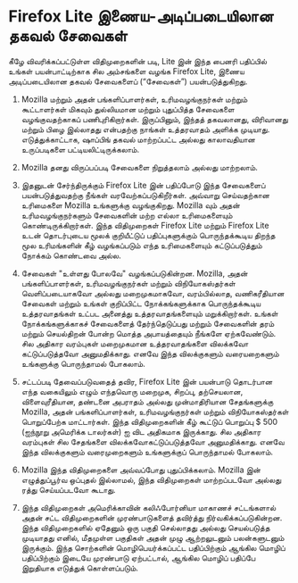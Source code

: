 # Firefox Lite இணைய-அடிப்படையிலான தகவல் சேவைகள்

கீழே விவரிக்கப்பட்டுள்ள விதிமுறைகளின் படி, Lite இன் இந்த பைனரி பதிப்பில் உங்கள் பயன்பாட்டிற்காக சில அம்சங்களை வழங்க Firefox Lite, இணைய அடிப்படையிலான தகவல் சேவைகளைப் (“சேவைகள்”) பயன்படுத்துகிறது.

1. Mozilla மற்றும் அதன் பங்களிப்பாளர்கள், உரிமவழங்குநர்கள் மற்றும் கூட்டாளர்கள் மிகவும் துல்லியமான மற்றும் புதுப்பித்த சேவைகளை வழங்குவதற்காகப் பணிபுரிகிறார்கள். இருப்பினும், இந்தத் தகவலானது, விரிவானது மற்றும் பிழை இல்லாதது என்பதற்கு நாங்கள் உத்தரவாதம் அளிக்க முடியாது. எடுத்துக்காட்டாக, ஷாப்பிங் தகவல் மாற்றப்பட்ட அல்லது காலாவதியான உருப்படிகளை பட்டியலிட்டிருக்கலாம்.

2. Mozilla தனது விருப்பப்படி சேவைகளை நிறுத்தலாம் அல்லது மாற்றலாம்.

3. இதனுடன் சேர்ந்திருக்கும் Firefox Lite இன் பதிப்போடு இந்த சேவைகளைப் பயன்படுத்துவதற்கு நீங்கள் வரவேற்கப்படுகிறீர்கள். அவ்வாறு செய்வதற்கான உரிமைகளை Mozilla உங்களுக்கு வழங்குகிறது. Mozilla வும் அதன் உரிமவழங்குநர்களும் சேவைகளின் மற்ற எல்லா உரிமைகளையும் கொண்டிருக்கிறார்கள். இந்த விதிமுறைகள் Firefox Lite மற்றும் Firefox Lite உடன் தொடர்புடைய மூலக் குறியீட்டுப் பதிப்புகளுக்கும் பொருந்தக்கூடிய திறந்த மூல உரிமங்களின் கீழ் வழங்கப்படும் எந்த உரிமைகளையும் கட்டுப்படுத்தும் நோக்கம் கொண்டவை அல்ல.

4. சேவைகள் "உள்ளது போலவே" வழங்கப்படுகின்றன. Mozilla, அதன் பங்களிப்பாளர்கள், உரிமவழங்குநர்கள் மற்றும் விநியோகஸ்தர்கள் வெளிப்படையாகவோ அல்லது மறைமுகமாகவோ, வரம்பில்லாத, வணிகரீதியான சேவைகள் மற்றும் உங்கள் குறிப்பிட்ட நோக்கங்களுக்காக பொருந்தக்கூடிய உத்தரவாதங்கள் உட்பட அனைத்து உத்தரவாதங்களையும் மறுக்கிறார்கள். உங்கள் நோக்கங்களுக்காகச் சேவைகளைத் தேர்ந்தெடுப்பது மற்றும் சேவைகளின் தரம் மற்றும் செயல்திறன் போன்ற மொத்த அபாயத்தையும் நீங்களே ஏற்கவேண்டும். சில அதிகார வரம்புகள் மறைமுகமான உத்தரவாதங்களை விலக்கவோ கட்டுப்படுத்தவோ அனுமதிக்காது. எனவே இந்த விலக்குகளும் வரையறைகளும் உங்களுக்கு பொருந்தாமல் போகலாம்.

5. சட்டப்படி தேவைப்படுவதைத் தவிர, Firefox Lite இன் பயன்பாடு தொடர்பான எந்த வகையிலும் எழும் எந்தவொரு மறைமுக, சிறப்பு, தற்செயலான, விளைவுரீதியான, தண்டனை அபராதம் அல்லது முன்மாதிரியான சேதங்களுக்கு Mozilla, அதன் பங்களிப்பாளர்கள், உரிமவழங்குநர்கள் மற்றும் விநியோகஸ்தர்கள் பொறுப்பேற்க மாட்டார்கள். இந்த விதிமுறைகளின் கீழ் கூட்டுப் பொறுப்பு $ 500 (ஐந்நூறு அமெரிக்க டாலர்கள்) ஐ விட அதிகமாக இருக்காது. சில அதிகார வரம்புகள் சில சேதங்களை விலக்கவோகட்டுப்படுத்தவோ அனுமதிக்காது. எனவே இந்த விலக்குகளும் வரைமுறைகளும் உங்களுக்குப் பொருந்தாமல் போகலாம்.

6. Mozilla இந்த விதிமுறைகளை அவ்வப்போது புதுப்பிக்கலாம். Mozilla இன் எழுத்துப்பூர்வ ஒப்புதல் இல்லாமல், இந்த விதிமுறைகள் மாற்றப்படவோ அல்லது ரத்து செய்யப்படவோ கூடாது.

7. இந்த விதிமுறைகள் அமெரிக்காவின் கலிஃபோர்னியா மாகாணச் சட்டங்களால் அதன் சட்ட விதிமுறைகளின் முரண்பாடுகளைத் தவிர்த்து நிர்வகிக்கப்படுகின்றன. இந்த விதிமுறைகளில் ஏதேனும் ஒரு பகுதி செல்லாதது அல்லது செயல்படுத்த முடியாதது எனில், மீதமுள்ள பகுதிகள் அதன் முழு ஆற்றலுடனும் பலன்களுடனும் இருக்கும். இந்த சொற்களின் மொழிபெயர்க்கப்பட்ட பதிப்பிற்கும் ஆங்கில மொழிப் பதிப்பிற்கும் இடையே முரண்பாடு ஏற்பட்டால், ஆங்கில மொழிப் பதிப்பே இறுதியாக எடுத்துக் கொள்ளப்படும்.

